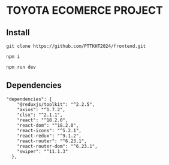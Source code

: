 # TOYOTA ECOMERCE PROJECT

## Install

```
git clone https://github.com/PTTKHT2024/frontend.git
```

```
npm i
```

```
npm run dev
```

## Dependencies

```
"dependencies": {
    "@reduxjs/toolkit": "^2.2.5",
    "axios": "^1.7.2",
    "clsx": "^2.1.1",
    "react": "^18.2.0",
    "react-dom": "^18.2.0",
    "react-icons": "^5.2.1",
    "react-redux": "^9.1.2",
    "react-router": "^6.23.1",
    "react-router-dom": "^6.23.1",
    "swiper": "^11.1.3"
  },
```
